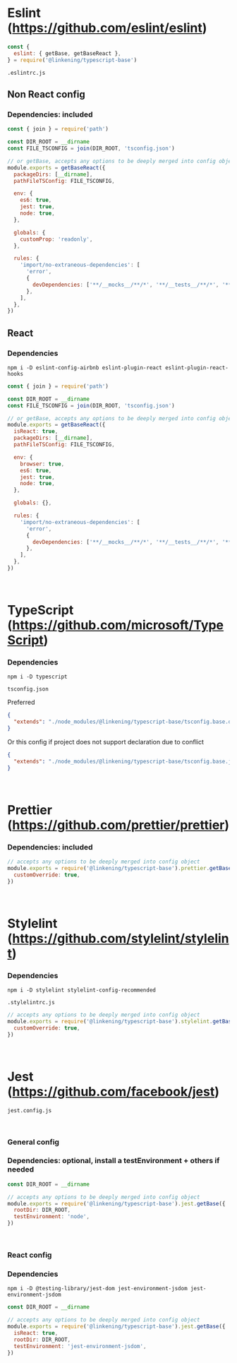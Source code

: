 
# Eslint (<https://github.com/eslint/eslint>)

```javascript
const {
  eslint: { getBase, getBaseReact },
} = require('@linkening/typescript-base')
```

```
.eslintrc.js
```

## Non React config

### Dependencies: included

```javascript
const { join } = require('path')

const DIR_ROOT = __dirname
const FILE_TSCONFIG = join(DIR_ROOT, 'tsconfig.json')

// or getBase, accepts any options to be deeply merged into config object
module.exports = getBaseReact({
  packageDirs: [__dirname],
  pathFileTSConfig: FILE_TSCONFIG,

  env: {
    es6: true,
    jest: true,
    node: true,
  },

  globals: {
    customProp: 'readonly',
  },

  rules: {
    'import/no-extraneous-dependencies': [
      'error',
      {
        devDependencies: ['**/__mocks__/**/*', '**/__tests__/**/*', '**/jest.config.*'],
      },
    ],
  },
})
```

## React

### Dependencies

```console
npm i -D eslint-config-airbnb eslint-plugin-react eslint-plugin-react-hooks
```

```javascript
const { join } = require('path')

const DIR_ROOT = __dirname
const FILE_TSCONFIG = join(DIR_ROOT, 'tsconfig.json')

// or getBase, accepts any options to be deeply merged into config object
module.exports = getBaseReact({
  isReact: true,
  packageDirs: [__dirname],
  pathFileTSConfig: FILE_TSCONFIG,

  env: {
    browser: true,
    es6: true,
    jest: true,
    node: true,
  },

  globals: {},

  rules: {
    'import/no-extraneous-dependencies': [
      'error',
      {
        devDependencies: ['**/__mocks__/**/*', '**/__tests__/**/*', '**/jest.config.*'],
      },
    ],
  },
})
```

&nbsp;
&nbsp;
&nbsp;
&nbsp;
&nbsp;
&nbsp;
&nbsp;
&nbsp;
&nbsp;

# TypeScript (<https://github.com/microsoft/TypeScript>)

### Dependencies

```console
npm i -D typescript
```

```
tsconfig.json
```

Preferred

```json
{
  "extends": "./node_modules/@linkening/typescript-base/tsconfig.base.declaration.json"
}
```

Or this config if project does not support declaration due to conflict

```json
{
  "extends": "./node_modules/@linkening/typescript-base/tsconfig.base.json"
}
```

&nbsp;
&nbsp;
&nbsp;
&nbsp;
&nbsp;
&nbsp;
&nbsp;
&nbsp;
&nbsp;

# Prettier (<https://github.com/prettier/prettier>)

### Dependencies: included

```javascript
// accepts any options to be deeply merged into config object
module.exports = require('@linkening/typescript-base').prettier.getBase({
  customOverride: true,
})
```

&nbsp;
&nbsp;
&nbsp;
&nbsp;
&nbsp;
&nbsp;
&nbsp;
&nbsp;
&nbsp;

# Stylelint (<https://github.com/stylelint/stylelint>)

### Dependencies

```console
npm i -D stylelint stylelint-config-recommended
```

```
.stylelintrc.js
```

```javascript
// accepts any options to be deeply merged into config object
module.exports = require('@linkening/typescript-base').stylelint.getBase({
  customOverride: true,
})
```

&nbsp;
&nbsp;
&nbsp;
&nbsp;
&nbsp;
&nbsp;
&nbsp;
&nbsp;
&nbsp;

# Jest (<https://github.com/facebook/jest>)

```
jest.config.js
```

&nbsp;
&nbsp;
&nbsp;

### General config

### Dependencies: optional, install a testEnvironment + others if needed

```javascript
const DIR_ROOT = __dirname

// accepts any options to be deeply merged into config object
module.exports = require('@linkening/typescript-base').jest.getBase({
  rootDir: DIR_ROOT,
  testEnvironment: 'node',
})
```

&nbsp;
&nbsp;
&nbsp;

### React config

### Dependencies

```console
npm i -D @testing-library/jest-dom jest-environment-jsdom jest-environment-jsdom
```

```javascript
const DIR_ROOT = __dirname

// accepts any options to be deeply merged into config object
module.exports = require('@linkening/typescript-base').jest.getBase({
  isReact: true,
  rootDir: DIR_ROOT,
  testEnvironment: 'jest-environment-jsdom',
})
```

&nbsp;
&nbsp;
&nbsp;
